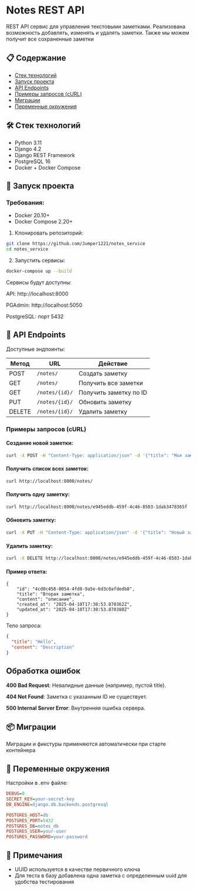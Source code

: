 # Notes REST API

REST API сервис для управления текстовыми заметками. Реализована возможность добавлять, изменять и удалять заметки. Также мы можем получит все сохраненные заметки

## 📋 Содержание

- [Стек технологий](#-стек-технологий)
- [Запуск проекта](#-запуск-проекта)
- [API Endpoints](#-api-endpoints)
- [Примеры запросов (cURL)](#примеры-запросов-curl)
- [Миграции](#-миграции)
- [Переменные окружения](#-переменные-окружения)

## 🛠 Стек технологий

- Python 3.11
- Django 4.2
- Django REST Framework
- PostgreSQL 16
- Docker + Docker Compose

## 🚀 Запуск проекта

### Требования:

- Docker 20.10+
- Docker Compose 2.20+

1. Клонировать репозиторий:

```bash
git clone https://github.com/Jumper1221/notes_service
cd notes_service
```

2. Запустить сервисы:

```bash
docker-compose up --build
```

Сервисы будут доступны:

API: http://localhost:8000

PGAdmin: http://localhost:5050

PostgreSQL: порт 5432

## 📡 API Endpoints

Доступные эндпоинты:

| Метод  | URL            | Действие               |
| ------ | -------------- | ---------------------- |
| POST   | `/notes/`      | Создать заметку        |
| GET    | `/notes/`      | Получить все заметки   |
| GET    | `/notes/{id}/` | Получить заметку по ID |
| PUT    | `/notes/{id}/` | Обновить заметку       |
| DELETE | `/notes/{id}/` | Удалить заметку        |

### Примеры запросов (cURL)

#### Создание новой заметки:

```bash
curl -X POST -H "Content-Type: application/json" -d '{"title": "Моя заметка"}' http://localhost:8000/notes
```

#### Получить список всех заметок:

```bash
curl http://localhost:8000/notes/
```

#### Получить одну заметку:

```bash
curl http://localhost:8000/notes/e945eddb-459f-4c46-8503-1dab3478365f
```

#### Обновить заметку:

```bash
curl -X PUT -H "Content-Type: application/json" -d '{"title": "Новый заголовок"}' http://localhost:8000/notes/e945eddb-459f-4c46-8503-1dab3478365f
```

#### Удалить заметку:

```bash
curl -X DELETE http://localhost:8000/notes/e945eddb-459f-4c46-8503-1dab3478365f
```

#### Пример ответа:

```
{
    "id": "4cd0c458-0054-4fd8-9a5e-6d3c0afdedb8",
    "title": "Вторая заметка",
    "content": "описание",
    "created_at": "2025-04-10T17:30:53.870362Z",
    "updated_at": "2025-04-10T17:30:53.870380Z"
}
```

Тело запроса:

```json
{
  "title": "Hello",
  "content": "Description"
}
```

## Обработка ошибок

**400 Bad Request**: Невалидные данные (например, пустой title).

**404 Not Found**: Заметка с указанным ID не существует.

**500 Internal Server Error**: Внутренняя ошибка сервера.

## 📦 Миграции

Миграции и фикстуры применяются автоматически при старте контейнера

## 🔧 Переменные окружения

Настройки в .env файле:

```ini
DEBUG=0
SECRET_KEY=your-secret-key
DB_ENGINE=django.db.backends.postgresql

POSTGRES_HOST=db
POSTGRES_PORT=5432
POSTGRES_DB=notes_db
POSTGRES_USER=your-user
POSTGRES_PASSWORD=your-password
```

## 📌 Примечания

- UUID используется в качестве первичного ключа
- Для теста в базу добавлена одна заметка с определенным uuid для удобства тестирования
